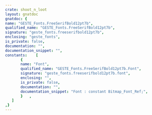 ```yaml
---
crate: shoot_n_loot
layout: gnatdoc
gnatdoc: {
name: "GESTE_Fonts.FreeSerifBold12pt7b",
qualified_name: "GESTE_Fonts.FreeSerifBold12pt7b",
signature: "geste_fonts.freeserifbold12pt7b",
enclosing: "geste_fonts",
is_private: false,
documentation: "",
documentation_snippet: "",
constants:    [
       {
       name: "Font",
       qualified_name: "GESTE_Fonts.FreeSerifBold12pt7b.Font",
       signature: "geste_fonts.freeserifbold12pt7b.font",
       enclosing: "",
       is_private: false,
       documentation: "",
       documentation_snippet: "Font : constant Bitmap_Font_Ref;",
       }   ,
   ]
,}
---
```

